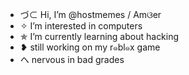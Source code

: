 - づ⊂ Hi, I’m @hostmemes / Amଓer
- ✧ I’m interested in computers
- ✯ I’m currently learning about hacking
- ❥ still working on my r๑bl๑x game
- ヘ nervous in bad grades

<!---
hostmemes/hostmemes is a ✨ special ✨ repository because its `README.md` (this file) appears on your GitHub profile.
You can click the Preview link to take a look at your changes.
--->
